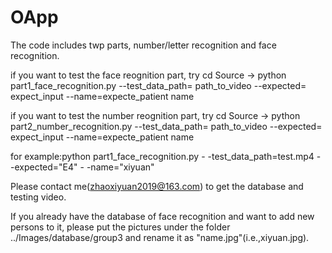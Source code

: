 # OApp
The code includes twp parts, number/letter recognition and face recognition.

if you want to test the face reognition part, try cd Source -> python part1_face_recognition.py --test_data_path= path_to_video  --expected= expect_input --name=expecte_patient name

if you want to test the number reognition part, try cd Source -> python part2_number_recognition.py --test_data_path= path_to_video  --expected= expect_input --name=expecte_patient name

for example:python part1_face_recognition.py - -test_data_path=test.mp4 - -expected="E4" - -name="xiyuan"

Please contact me(zhaoxiyuan2019@163.com) to get the database and testing video.

If you already have the database of face recognition and want to add new persons to it, please put the pictures under the folder ../Images/database/group3 and rename it as "name.jpg"(i.e.,xiyuan.jpg).

